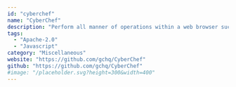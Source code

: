 ```yaml
---
id: "cyberchef"
name: "CyberChef"
description: "Perform all manner of operations within a web browser such as AES, DES and Blowfish encryption and decryption, creating hexdumps, calculating hashes, and much more."
tags:
  - "Apache-2.0"
  - "Javascript"
category: "Miscellaneous"
website: "https://github.com/gchq/CyberChef"
github: "https://github.com/gchq/CyberChef"
#image: "/placeholder.svg?height=300&width=400"
---
```


